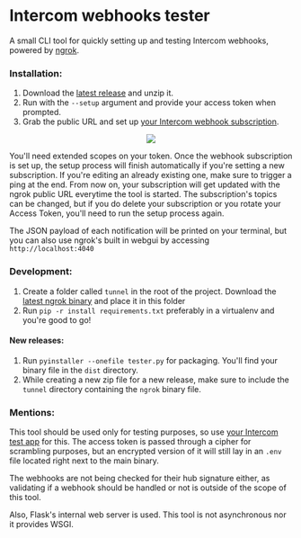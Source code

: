 # Intercom webhooks tester

A small CLI tool for quickly setting up and testing Intercom webhooks, powered by [ngrok](https://ngrok.com/).

### Installation:
 
1. Download the [latest release](https://github.com/tanasegabriel/intercom-webhooks-tester/releases) and unzip it.
2. Run with the `--setup` argument and provide your access token when prompted. 
3. Grab the public URL and set up [your Intercom webhook subscription](https://app.intercom.com/developers/_/webhooks).

<p align="center">
  <img src="https://user-images.githubusercontent.com/20187768/40028598-b821d618-57d7-11e8-9029-91327a9cdfb6.gif">
</p>

You'll need extended scopes on your token. Once the webhook subscription is set up, the setup process will finish automatically if you're setting a new subscription. If you're editing an already existing one, make sure to trigger a ping at the end.
From now on, your subscription will get updated with the ngrok public URL everytime the tool is started. 
The subscription's topics can be changed, but if you do delete your subscription or you rotate your Access Token, you'll need to run the setup process again.

The JSON payload of each notification will be printed on your terminal, but you can also use ngrok's built in webgui by accessing `http://localhost:4040`


### Development:
1. Create a folder called `tunnel` in the root of the project. Download the [latest ngrok binary](https://ngrok.com/download) and place it in this folder
2. Run `pip -r install requirements.txt` preferably in a virtualenv and you're good to go!

#### New releases:
1. Run `pyinstaller --onefile tester.py` for packaging. You'll find your binary file in the `dist` directory. 
2. While creating a new zip file for a new release, make sure to include the `tunnel` directory containing the `ngrok` binary file.


### Mentions:
This tool should be used only for testing purposes, so use [your Intercom test app](https://docs.intercom.com/configure-intercom-for-your-product-or-site/create-a-test-version-of-intercom/create-a-test-version-of-intercom) for this. The access token is passed through a cipher for scrambling purposes, but an encrypted version of it will still lay in an `.env` file located right next to the main binary.

The webhooks are not being checked for their hub signature either, as validating if a webhook should be handled or not is outside of the scope of this tool.

Also, Flask's internal web server is used. This tool is not asynchronous nor it provides WSGI.
